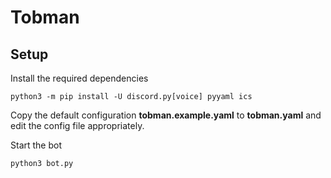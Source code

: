 # Tobman

## Setup

Install the required dependencies
```
python3 -m pip install -U discord.py[voice] pyyaml ics
```

Copy the default configuration **tobman.example.yaml** to **tobman.yaml** and edit the config file appropriately.

Start the bot
```
python3 bot.py
```

